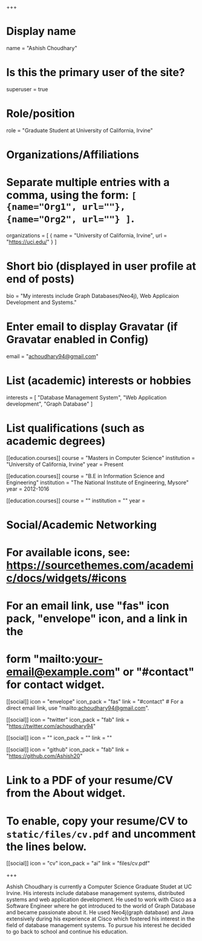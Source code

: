 +++
# Display name
name = "Ashish Choudhary"

# Is this the primary user of the site?
superuser = true

# Role/position
role = "Graduate Student at University of California, Irvine"

# Organizations/Affiliations
#   Separate multiple entries with a comma, using the form: `[ {name="Org1", url=""}, {name="Org2", url=""} ]`.
organizations = [ { name = "University of California, Irvine", url = "https://uci.edu/" } ]

# Short bio (displayed in user profile at end of posts)
bio = "My interests include Graph Databases(Neo4j), Web Applicaion Development and Systems."

# Enter email to display Gravatar (if Gravatar enabled in Config)
email = "achoudhary94@gmail.com"

# List (academic) interests or hobbies
interests = [
  "Database Management System",
  "Web Application development",
  "Graph Database"
]

# List qualifications (such as academic degrees)
[[education.courses]]
  course = "Masters in Computer Science"
  institution = "University of California, Irvine"
  year = Present

[[education.courses]]
  course = "B.E in Information Science and Engineering"
  institution = "The National Institute of Engineering, Mysore"
  year = 2012-1016

[[education.courses]]
  course = ""
  institution = ""
  year = 

# Social/Academic Networking
# For available icons, see: https://sourcethemes.com/academic/docs/widgets/#icons
#   For an email link, use "fas" icon pack, "envelope" icon, and a link in the
#   form "mailto:your-email@example.com" or "#contact" for contact widget.

[[social]]
  icon = "envelope"
  icon_pack = "fas"
  link = "#contact"  # For a direct email link, use "mailto:achoudhary94@gmail.com".

[[social]]
  icon = "twitter"
  icon_pack = "fab"
  link = "https://twitter.com/achoudhary94"

[[social]]
  icon = ""
  icon_pack = ""
  link = ""

[[social]]
  icon = "github"
  icon_pack = "fab"
  link = "https://github.com/Ashish20"

# Link to a PDF of your resume/CV from the About widget.
# To enable, copy your resume/CV to `static/files/cv.pdf` and uncomment the lines below.
 [[social]]
   icon = "cv"
   icon_pack = "ai"
   link = "files/cv.pdf"

+++

Ashish Choudhary is currently a Computer Science Graduate Studet at UC Irvine. His interests include database management systems, distributed systems and web application development. He used to work with Cisco as a Software Engineer where he got introduced to the world of Graph Database and became passionate about it.
He used Neo4j(graph database) and Java extensively during his experience at Cisco which fostered his interest in the field of database management systems. To pursue his interest he decided to go back to school and continue his education. 
